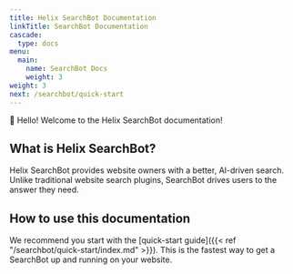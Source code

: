 ```yaml
---
title: Helix SearchBot Documentation
linkTitle: SearchBot Documentation
cascade:
  type: docs
menu:
  main:
    name: SearchBot Docs
    weight: 3
weight: 3
next: /searchbot/quick-start
---
```


👋 Hello! Welcome to the Helix SearchBot documentation!

## What is Helix SearchBot?

Helix SearchBot provides website owners with a better, AI-driven search. Unlike traditional website search plugins, SearchBot drives users to the answer they need.

## How to use this documentation

We recommend you start with the [quick-start guide]({{< ref "/searchbot/quick-start/index.md" >}}). This is the fastest way to get a SearchBot up and running on your website.